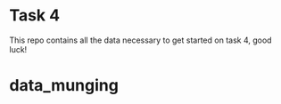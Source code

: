 # Task 4
This repo contains all the data necessary to get started on task 4, good luck!
# data_munging

